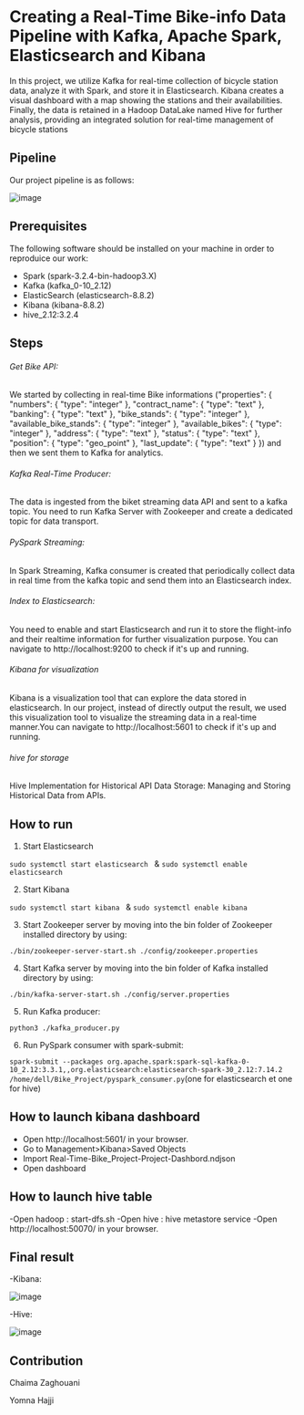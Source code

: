 # Creating a Real-Time Bike-info Data Pipeline with Kafka, Apache Spark, Elasticsearch and Kibana

In this project,  we utilize Kafka for real-time collection of bicycle station data, analyze it with Spark, and store it in Elasticsearch. Kibana creates a visual dashboard with a map showing the stations and their availabilities. Finally, the data is retained in a Hadoop DataLake named Hive for further analysis, providing an integrated solution for real-time management of bicycle stations


## Pipeline
Our project pipeline is as follows:

![image](https://github.com/chaimazaghouani/Bike_Project/assets/110690177/bd211db7-eb24-465c-8b54-7bb0c6e1f31d) 


## Prerequisites
The following software should be installed on your machine in order to reproduice our work:

- Spark (spark-3.2.4-bin-hadoop3.X)
- Kafka (kafka_0-10_2.12)
- ElasticSearch (elasticsearch-8.8.2)
- Kibana (kibana-8.8.2)
- hive_2.12:3.2.4
## Steps
###### Get Bike API:
We started by collecting in real-time Bike informations ("properties": {
            "numbers": { "type": "integer" },
            "contract_name": { "type": "text" },
            "banking": { "type": "text" },
            "bike_stands": { "type": "integer" },
            "available_bike_stands": { "type": "integer" },
            "available_bikes": { "type": "integer" },
            "address": { "type": "text" },
            "status": { "type": "text" },
            "position": {
                "type": "geo_point"
            },
            "last_update": { "type": "text" }
            }) and then we sent them to Kafka for analytics.

###### Kafka Real-Time Producer:
The data is ingested from the biket streaming data API and sent to a kafka topic. You need to run Kafka Server with Zookeeper and create a dedicated topic for data transport.
###### PySpark Streaming:
 In Spark Streaming, Kafka consumer is created that periodically collect data in real time from the kafka topic and send them into an Elasticsearch index.
###### Index  to Elasticsearch:
You need to enable and start Elasticsearch and run it to store the flight-info and their realtime information for further visualization purpose. You can navigate to http://localhost:9200 to check if it's up and running.
###### Kibana for visualization
Kibana is a visualization tool that can explore the data stored in elasticsearch. In our project, instead of directly output the result, we used this visualization tool to visualize the streaming data in a real-time manner.You can navigate to http://localhost:5601 to check if it's up and running.
###### hive for storage
Hive Implementation for Historical API Data Storage: Managing and Storing Historical Data from APIs.
## How to run
1. Start Elasticsearch

`sudo systemctl start elasticsearch ` & `sudo systemctl enable elasticsearch `

2. Start Kibana

`sudo systemctl start kibana ` & `sudo systemctl enable kibana  `

3. Start Zookeeper server by moving into the bin folder of Zookeeper installed directory by using:

`./bin/zookeeper-server-start.sh ./config/zookeeper.properties`

4. Start Kafka server by moving into the bin folder of Kafka installed directory by using:

`./bin/kafka-server-start.sh ./config/server.properties`

5. Run Kafka producer:

`python3 ./kafka_producer.py`

6. Run PySpark consumer with spark-submit:

`spark-submit --packages org.apache.spark:spark-sql-kafka-0-10_2.12:3.3.1,,org.elasticsearch:elasticsearch-spark-30_2.12:7.14.2 /home/dell/Bike_Project/pyspark_consumer.py`(one for elasticsearch et one for hive)

## How to launch kibana dashboard

- Open http://localhost:5601/ in your browser.
- Go to Management>Kibana>Saved Objects
- Import Real-Time-Bike_Project-Project-Dashbord.ndjson
- Open dashboard

## How to launch hive table
-Open hadoop : start-dfs.sh
-Open hive : hive metastore service 
-Open http://localhost:50070/ in your browser.
  



## Final result
-Kibana:

![image](https://github.com/chaimazaghouani/Bike_Project/assets/110690177/67620a23-223b-4946-b1ed-a25b70ae9565)

-Hive:

![image](https://github.com/chaimazaghouani/Bike_Project/assets/110690177/5ea92c61-150b-4a9e-9ac0-e0456da25d66) 


## Contribution

Chaima Zaghouani

Yomna Hajji



























